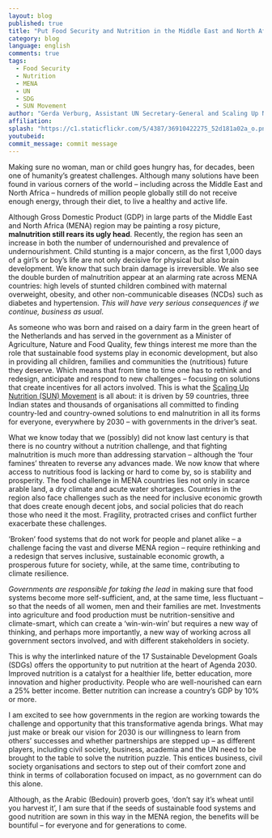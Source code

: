 ```yaml
---
layout: blog
published: true
title: "Put Food Security and Nutrition in the Middle East and North Africa at the Heart of Implementing the Sustainable Development Goals!"
category: blog
language: english
comments: true
tags: 
  - Food Security
  - Nutrition
  - MENA
  - UN
  - SDG
  - SUN Movement
author: "Gerda Verburg, Assistant UN Secretary-General and Scaling Up Nutrition (SUN) Movement Coordinator"
affiliation: 
splash: "https://c1.staticflickr.com/5/4387/36910422275_52d181a02a_o.png"
youtubeid: 
commit_message: commit message
---
```

Making sure no woman, man or child goes hungry has, for decades, been one of humanity’s greatest challenges. Although many solutions have been found in various corners of the world – including across the Middle East and North Africa – hundreds of million people globally still do not receive enough energy, through their diet, to live a healthy and active life.




 
Although Gross Domestic Product (GDP) in large parts of the Middle East and North Africa (MENA) region may be painting a rosy picture, **malnutrition still rears its ugly head**. Recently, the region has seen an increase in both the number of undernourished and prevalence of undernourishment. Child stunting is a major concern, as the first 1,000 days of a girl’s or boy’s life are not only decisive for physical but also brain development. We know that such brain damage is irreversible. We also see the double burden of malnutrition appear at an alarming rate across MENA countries: high levels of stunted children combined with maternal overweight, obesity, and other non-communicable diseases (NCDs) such as diabetes and hypertension. *This will have very serious consequences if we continue, business as usual*. <!-- more -->






As someone who was born and raised on a dairy farm in the green heart of the Netherlands and has served in the government as a Minister of Agriculture, Nature and Food Quality, few things interest me more than the role that sustainable food systems play in economic development, but also in providing all children, families and communities the (nutritious) future they deserve. Which means that from time to time one has to rethink and redesign, anticipate and respond to new challenges – focusing on solutions that create incentives for all actors involved.  This is what the [Scaling Up Nutrition (SUN) Movement](http://www.scalingupnutrition.org/) is all about: it is driven by 59 countries, three Indian states and thousands of organisations all committed to finding country-led and country-owned solutions to end malnutrition in all its forms for everyone, everywhere by 2030 – with governments in the driver’s seat.





What we know today that we (possibly) did not know last century is that there is no country without a nutrition challenge, and that fighting malnutrition is much more than addressing starvation – although the ‘four famines’ threaten to reverse any advances made. We now know that where access to nutritious food is lacking or hard to come by, so is stability and prosperity. The food challenge in MENA countries lies not only in scarce arable land, a dry climate and acute water shortages. Countries in the region also face challenges such as the need for inclusive economic growth that does create enough decent jobs, and social policies that do reach those who need it the most. Fragility, protracted crises and conflict further exacerbate these challenges. 






‘Broken’ food systems that do not work for people and planet alike – a challenge facing the vast and diverse MENA region – require rethinking and a redesign that serves inclusive, sustainable economic growth, a prosperous future for society, while, at the same time, contributing to climate resilience. 






*Governments are responsible for taking the lead* in making sure that food systems become more self-sufficient, and, at the same time, less fluctuant – so that the needs of all women, men and their families are met. Investments into agriculture and food production must be nutrition-sensitive and climate-smart, which can create a ‘win-win-win’ but requires a new way of thinking, and perhaps more importantly, a new way of working across all government sectors involved, and with different stakeholders in society. 






This is why the interlinked nature of the 17 Sustainable Development Goals (SDGs) offers the opportunity to put nutrition at the heart of Agenda 2030. Improved nutrition is a catalyst for a healthier life, better education, more innovation and higher productivity. People who are well-nourished can earn a 25% better income. Better nutrition can increase a country’s GDP by 10% or more. 






I am excited to see how governments in the region are working towards the challenge and opportunity that this transformative agenda brings. What may just make or break our vision for 2030 is our willingness to learn from others’ successes and whether partnerships are stepped up – as different players, including civil society, business, academia and the UN need to be brought to the table to solve the nutrition puzzle. This entices business, civil society organisations and sectors to step out of their comfort zone and think in terms of collaboration focused on impact, as no government can do this alone. 







Although, as the Arabic (Bedouin) proverb goes, ‘don’t say it’s wheat until you harvest it’, I am sure that if the seeds of sustainable food systems and good nutrition are sown in this way in the MENA region, the benefits will be bountiful – for everyone and for generations to come.